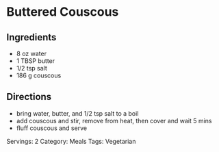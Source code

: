 # Buttered Couscous
## Ingredients
- 8 oz water
- 1 TBSP butter
- 1/2 tsp salt
- 186 g couscous
## Directions
- bring water, butter, and 1/2 tsp salt to a boil
- add couscous and stir, remove from heat, then cover and wait 5 mins
- fluff couscous and serve

Servings: 2
Category: Meals
Tags: Vegetarian
